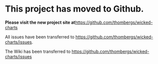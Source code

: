 # This project has moved to Github. #

**Please visit the new project site at**<a href='https://github.com/thombergs/wicked-charts'><a href='https://github.com/thombergs/wicked-charts'>https://github.com/thombergs/wicked-charts</a></a>

All issues have been transferred to <a href='https://github.com/thombergs/wicked-charts/issues'><a href='https://github.com/thombergs/wicked-charts/issues'>https://github.com/thombergs/wicked-charts/issues</a></a>.

The Wiki has been transferred to <a href='https://github.com/thombergs/wicked-charts/issues'><a href='https://github.com/thombergs/wicked-charts/issues'>https://github.com/thombergs/wicked-charts/issues</a></a>